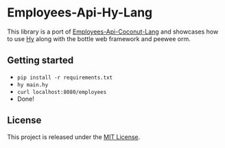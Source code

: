 # Employees-Api-Hy-Lang

This library is a port of [Employees-Api-Coconut-Lang](httpsEmployees-Api-Coconut-Lang) and showcases how to use [Hy](https://github.com/hylang/hy) along with the bottle web framework and peewee orm.

## Getting started

- `pip install -r requirements.txt`
- `hy main.hy`
- `curl localhost:8080/employees`
- Done!


## License

This project is released under the [MIT License](http://www.opensource.org/licenses/MIT).

